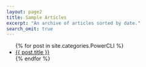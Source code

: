 ```yaml
---
layout: page2
title: Sample Articles
excerpt: "An archive of articles sorted by date."
search_omit: true
---
```


<ul class="try">
{% for post in site.categories.PowerCLI %}
  <li><article><a href="{{ site.url }}{{ post.url }}">{{ post.title }}</a></article></li>
{% endfor %}
</ul>